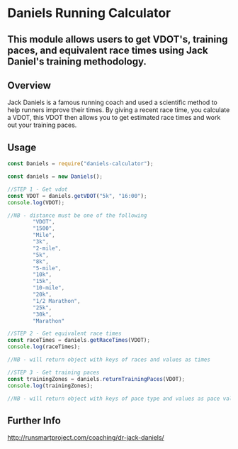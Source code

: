 # Daniels Running Calculator

## This module allows users to get VDOT's, training paces, and equivalent race times using Jack Daniel's training methodology.

## Overview

Jack Daniels is a famous running coach and used a scientific method to help runners improve their times.
By giving a recent race time, you calculate a VDOT, this VDOT then allows you to get estimated race times and work out your training paces.

## Usage
```javascript
const Daniels = require("daniels-calculator");

const daniels = new Daniels();

//STEP 1 - Get vdot
const VDOT = daniels.getVDOT("5k", "16:00");
console.log(VDOT);

//NB - distance must be one of the following
        "VDOT",
        "1500",
        "Mile",
        "3k",
        "2-mile",
        "5k",
        "8k",
        "5-mile",
        "10k",
        "15k",
        "10-mile",
        "20k",
        "1/2 Marathon",
        "25k",
        "30k",
        "Marathon"

//STEP 2 - Get equivalent race times
const raceTimes = daniels.getRaceTimes(VDOT);
console.log(raceTimes);

//NB - will return object with keys of races and values as times

//STEP 3 - Get training paces
const trainingZones = daniels.returnTrainingPaces(VDOT);
console.log(trainingZones);

//NB - will return object with keys of pace type and values as pace value
```



## Further Info

http://runsmartproject.com/coaching/dr-jack-daniels/
